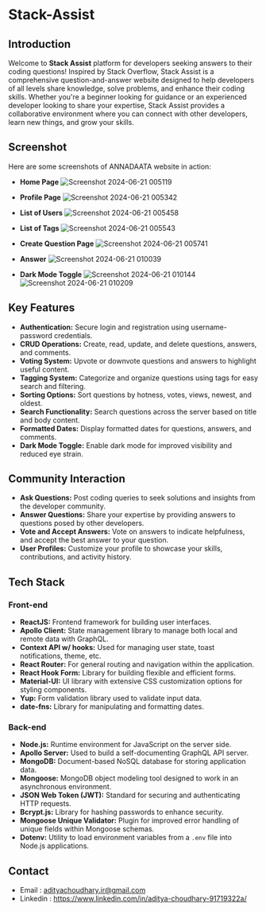 # Stack-Assist 

## Introduction

Welcome to **Stack Assist**  platform for developers seeking answers to their coding questions! Inspired by Stack Overflow, Stack Assist is a comprehensive question-and-answer website designed to help developers of all levels share knowledge, solve problems, and enhance their coding skills. Whether you're a beginner looking for guidance or an experienced developer looking to share your expertise, Stack Assist provides a collaborative environment where you can connect with other developers, learn new things, and grow your skills.

## **Screenshot**
Here are some screenshots of ANNADAATA website in action:

- **Home Page**
  ![Screenshot 2024-06-21 005119](https://github.com/adiitya24/Stack-Assist/assets/124274939/be39ebc5-abb5-4fe6-86ba-409d96830c18)

- **Profile Page**
  ![Screenshot 2024-06-21 005342](https://github.com/adiitya24/Stack-Assist/assets/124274939/98e7b70f-4dd6-4ede-9871-7175458183f0)

- **List of Users**
  ![Screenshot 2024-06-21 005458](https://github.com/adiitya24/Stack-Assist/assets/124274939/67ef2cf1-941d-4b4c-b467-dd70e07d309e)

- **List of Tags**
  ![Screenshot 2024-06-21 005543](https://github.com/adiitya24/Stack-Assist/assets/124274939/26824dde-213a-4889-a6dc-42e8e54e6563)

- **Create Question Page**
  ![Screenshot 2024-06-21 005741](https://github.com/adiitya24/Stack-Assist/assets/124274939/689e4cbf-b6c3-4ba2-ae8b-a03908f6ce71)

- **Answer**
  ![Screenshot 2024-06-21 010039](https://github.com/adiitya24/Stack-Assist/assets/124274939/88d01aa3-9890-44d4-b0a4-aa1255de3337)

- **Dark Mode Toggle**
  ![Screenshot 2024-06-21 010144](https://github.com/adiitya24/Stack-Assist/assets/124274939/51063cb0-3061-4c45-8bd1-bdfb16322dbb)
  ![Screenshot 2024-06-21 010209](https://github.com/adiitya24/Stack-Assist/assets/124274939/2b6373e8-4a05-4032-a23d-812402c22e81)




## Key Features

- **Authentication:** Secure login and registration using username-password credentials.
- **CRUD Operations:** Create, read, update, and delete questions, answers, and comments.
- **Voting System:** Upvote or downvote questions and answers to highlight useful content.
- **Tagging System:** Categorize and organize questions using tags for easy search and filtering.
- **Sorting Options:** Sort questions by hotness, votes, views, newest, and oldest.
- **Search Functionality:** Search questions across the server based on title and body content.
- **Formatted Dates:** Display formatted dates for questions, answers, and comments.
- **Dark Mode Toggle:** Enable dark mode for improved visibility and reduced eye strain.

## Community Interaction

- **Ask Questions:** Post coding queries to seek solutions and insights from the developer community.
- **Answer Questions:** Share your expertise by providing answers to questions posed by other developers.
- **Vote and Accept Answers:** Vote on answers to indicate helpfulness, and accept the best answer to your question.
- **User Profiles:** Customize your profile to showcase your skills, contributions, and activity history.


## Tech Stack
### Front-end

- **ReactJS:** Frontend framework for building user interfaces.
- **Apollo Client:** State management library to manage both local and remote data with GraphQL.
- **Context API w/ hooks:** Used for managing user state, toast notifications, theme, etc.
- **React Router:** For general routing and navigation within the application.
- **React Hook Form:** Library for building flexible and efficient forms.
- **Material-UI:** UI library with extensive CSS customization options for styling components.
- **Yup:** Form validation library used to validate input data.
- **date-fns:** Library for manipulating and formatting dates.

### Back-end

- **Node.js:** Runtime environment for JavaScript on the server side.
- **Apollo Server:** Used to build a self-documenting GraphQL API server.
- **MongoDB:** Document-based NoSQL database for storing application data.
- **Mongoose:** MongoDB object modeling tool designed to work in an asynchronous environment.
- **JSON Web Token (JWT):** Standard for securing and authenticating HTTP requests.
- **Bcrypt.js:** Library for hashing passwords to enhance security.
- **Mongoose Unique Validator:** Plugin for improved error handling of unique fields within Mongoose schemas.
- **Dotenv:** Utility to load environment variables from a `.env` file into Node.js applications.


## **Contact**
- Email : adityachoudhary.ir@gmail.com
- Linkedin : https://www.linkedin.com/in/aditya-choudhary-91719322a/


